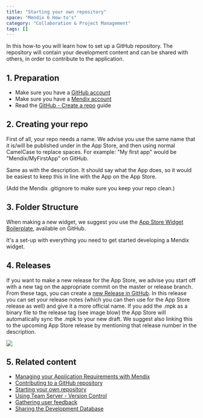 ```yaml
---
title: "Starting your own repository"
space: "Mendix 6 How-to's"
category: "Collaboration & Project Management"
tags: []
---
```

In this how-to you will learn how to set up a GitHub repository. The repository will contain your development content and can be shared with others, in order to contribute to the application.

## 1. Preparation

*   Make sure you have a [GitHub account](https://github.com/join)
*   Make sure you have a [Mendix account](https://developers.mendix.com/start-for-free/)
*   Read the [GitHub - Create a repo](https://help.github.com/articles/create-a-repo) guide

## 2. Creating your repo

First of all, your repo needs a name. We advise you use the same name that it is/will be published under in the App Store, and then using normal CamelCase to replace spaces. For example: "My first app" would be "Mendix/MyFirstApp" on GitHub.

Same as with the description. It should say what the App does, so it would be easiest to keep this in line with the App on the App Store.

(Add the Mendix .gitignore to make sure you keep your repo clean.)

## 3\. Folder Structure

When making a new widget, we suggest you use the [App Store Widget Boilerplate](https://github.com/mendix/AppStoreWidgetBoilerplate), available on GitHub.

It's a set-up with everything you need to get started developing a Mendix widget.

## 4\. Releases

If you want to make a new release for the App Store, we advise you start off with a new tag on the appropriate commit on the master or release branch. From these tags, you can create a [new Release in GitHub](https://help.github.com/articles/creating-releases). In this release you can set your release notes (which you can then use for the App Store release as well) and give it a more official name. If you add the .mpk as a binary file to the release tag (see image blow) the App Store will automatically sync the .mpk to your new draft. We suggest also linking this to the upcoming App Store release by mentioning that release number in the description.

![](attachments/18448643/18580533.png)

## 5\. Related content

*   [Managing your Application Requirements with Mendix](/developerportal/howto/managing-your-application-requirements-with-mendix)
*   [Contributing to a GitHub repository](contribute-to-a-github-repository)
*   [Starting your own repository](starting-your-own-repository)
*   [Using Team Server - Version Control](using-team-server-version-control)
*   [Gathering user feedback](/developerportal/howto/gathering-user-feedback)
*   [Sharing the Development Database](sharing-the-development-database)
